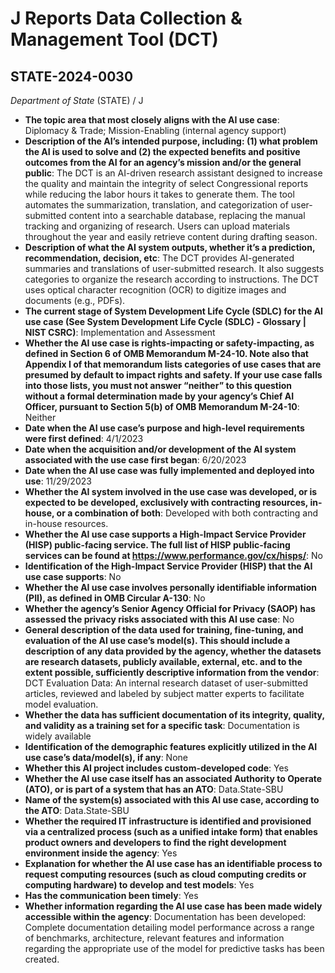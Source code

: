 # J Reports Data Collection & Management Tool (DCT)
## STATE-2024-0030
_Department of State_ (STATE) / J


+ **The topic area that most closely aligns with the AI use case**: Diplomacy & Trade; Mission-Enabling (internal agency support)
+ **Description of the AI’s intended purpose, including: (1) what problem the AI is used to solve and (2) the expected benefits and positive outcomes from the AI for an agency’s mission and/or the general public**: The DCT is an AI-driven research assistant designed to increase the quality and maintain the integrity of select Congressional reports while reducing the labor hours it takes to generate them. The tool automates the summarization, translation, and categorization of user-submitted content into a searchable database, replacing the manual tracking and organizing of research.  Users can upload materials throughout the year and easily retrieve content during drafting season.
+ **Description of what the AI system outputs, whether it’s a prediction, recommendation, decision, etc**: The DCT provides AI-generated summaries and translations of user-submitted research.  It also suggests categories to organize the research according to instructions. The DCT uses optical character recognition (OCR) to digitize images and documents (e.g., PDFs).
+ **The current stage of System Development Life Cycle (SDLC) for the AI use case (See System Development Life Cycle (SDLC) - Glossary | NIST CSRC)**: Implementation and Assessment
+ **Whether the AI use case is rights-impacting or safety-impacting, as defined in Section 6 of OMB Memorandum M-24-10. Note also that Appendix I of that memorandum lists categories of use cases that are presumed by default to impact rights and safety. If your use case falls into those lists, you must not answer “neither” to this question without a formal determination made by your agency’s Chief AI Officer, pursuant to Section 5(b) of OMB Memorandum M-24-10**: Neither
+ **Date when the AI use case’s purpose and high-level requirements were first defined**: 4/1/2023
+ **Date when the acquisition and/or development of the AI system associated with the use case first began**: 6/20/2023
+ **Date when the AI use case was fully implemented and deployed into use**: 11/29/2023
+ **Whether the AI system involved in the use case was developed, or is expected to be developed, exclusively with contracting resources, in-house, or a combination of both**: Developed with both contracting and in-house resources.
+ **Whether the AI use case supports a High-Impact Service Provider (HISP) public-facing service. The full list of HISP public-facing services can be found at https://www.performance.gov/cx/hisps/**: No
+ **Identification of the High-Impact Service Provider (HISP) that the AI use case supports**: No
+ **Whether the AI use case involves personally identifiable information (PII), as defined in OMB Circular A-130**: No
+ **Whether the agency’s Senior Agency Official for Privacy (SAOP) has assessed the privacy risks associated with this AI use case**: No
+ **General description of the data used for training, fine-tuning, and evaluation of the AI use case’s model(s). This should include a description of any data provided by the agency, whether the datasets are research datasets, publicly available, external, etc. and to the extent possible, sufficiently descriptive information from the vendor**: DCT Evaluation Data: An internal research dataset of user-submitted articles, reviewed and labeled by subject matter experts to facilitate model evaluation.
+ **Whether the data has sufficient documentation of its integrity, quality, and validity as a training set for a specific task**: Documentation is widely available
+ **Identification of the demographic features explicitly utilized in the AI use case’s data/model(s), if any**: None
+ **Whether this AI project includes custom-developed code**: Yes
+ **Whether the AI use case itself has an associated Authority to Operate (ATO), or is part of a system that has an ATO**: Data.State-SBU
+ **Name of the system(s) associated with this AI use case, according to the ATO**: Data.State-SBU
+ **Whether the required IT infrastructure is identified and provisioned via a centralized process (such as a unified intake form) that enables product owners and developers to find the right development environment inside the agency**: Yes
+ **Explanation for whether the AI use case has an identifiable process to request computing resources (such as cloud computing credits or computing hardware) to develop and test models**: Yes
+ **Has the communication been timely**: Yes
+ **Whether information regarding the AI use case has been made widely accessible within the agency**: Documentation has been developed: Complete documentation detailing model performance across a range of benchmarks, architecture, relevant features and information regarding the appropriate use of the model for predictive tasks has been created.
